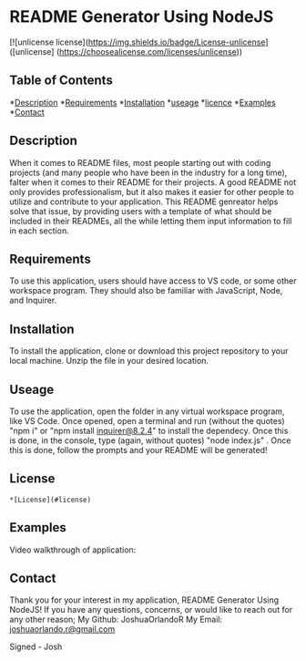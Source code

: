 
  # README Generator Using NodeJS

  [![unlicense license](https://img.shields.io/badge/License-unlicense] ([unlicense] (https://choosealicense.com/licenses/unlicense))
  
  ## Table of Contents 
  *[Description](#description)
  *[Requirements](#requirements)
  *[Installation](#installation)
  *[useage](#useage)
  *[licence](#licence) 
  *[Examples](#examples)
  *[Contact](#contact)

  ## Description
  When it comes to README files, most people starting out with coding projects (and many people who have been in the industry for a long time), falter when it comes to their README for their projects. A good README not only provides professionalism, but it also makes it easier for other people to utilize and contribute to your application. This README genreator helps solve that issue, by providing users with a template of what should be included in their READMEs, all the while letting them input information to fill in each section. 

  ## Requirements
  To use this application, users should have access to VS code, or some other workspace program. They should also be familiar with JavaScript, Node, and Inquirer. 

  ## Installation
  To install the application, clone or download this project repository to your local machine. Unzip the file in your desired location.

  ## Useage
  To use the application, open the folder in any virtual workspace program, like VS Code. Once opened, open a terminal and run (without the quotes) "npm i" or  "npm install inquirer@8.2.4" to install the dependecy. Once this is done, in the console, type (again, without quotes) "node index.js" . Once this is done, follow the prompts and your README will be generated!

  ## License 
  
    *[License](#license)

  ## Examples 
  Video walkthrough of application: 

  ## Contact 
  Thank you for your interest in my application, README Generator Using NodeJS! 
  If you have any questions, concerns, or would like to reach out for any other reason;
  My Github: JoshuaOrlandoR
  My Email: joshuaorlando.r@gmail.com


  Signed - Josh
